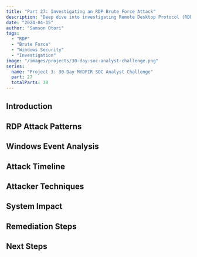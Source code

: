 ```yaml
---
title: "Part 27: Investigating an RDP Brute Force Attack"
description: "Deep dive into investigating Remote Desktop Protocol (RDP) brute force attacks and implementing effective detection mechanisms."
date: "2024-04-15"
author: "Samson Otori"
tags:
  - "RDP"
  - "Brute Force"
  - "Windows Security"
  - "Investigation"
image: "/images/projects/30-day-soc-analyst-challenge.png"
series:
  name: "Project 3: 30-Day MYDFIR SOC Analyst Challenge"
  part: 27
  totalParts: 30
---
```


## Introduction

## RDP Attack Patterns

## Windows Event Analysis

## Attack Timeline

## Attacker Techniques

## System Impact

## Remediation Steps

## Next Steps 